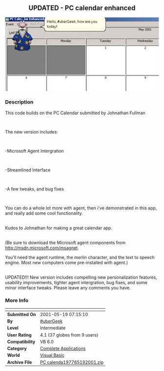 ﻿<div align="center">

## UPDATED \- PC calendar enhanced

<img src="PIC200151982809104.gif">
</div>

### Description

This code builds on the PC Calendar submitted by Johnathan Fullman

<br>

The new version includes:

<br>

-Microsoft Agent Intergration

<br>

-Streamlined Interface

<br>

-A few tweaks, and bug fixes

<br>

You can do a whole lot more with agent, then i've demonstrated in this app, and really add some cool functionality.

<br>Kudos to Johnathan for making a great calendar app.

<br>(Be sure to download the Microsoft agent components from http://msdn.microsoft.com/msagnet.

You'll need the agent runtime, the merlin character, and the text to speech engine. Most new computers come pre-installed with agent.)

<br>UPDATED!!! New version includes compelling new personalization features, usability improvements, tighter agent intergration, bug fixes, and some minor interface tweaks. Please leave any comments you have.
 
### More Info
 


<span>             |<span>
---                |---
**Submitted On**   |2001-05-19 07:15:10
**By**             |[\#uberGeek](https://github.com/Planet-Source-Code/PSCIndex/blob/master/ByAuthor/ubergeek.md)
**Level**          |Intermediate
**User Rating**    |4.1 (37 globes from 9 users)
**Compatibility**  |VB 6\.0
**Category**       |[Complete Applications](https://github.com/Planet-Source-Code/PSCIndex/blob/master/ByCategory/complete-applications__1-27.md)
**World**          |[Visual Basic](https://github.com/Planet-Source-Code/PSCIndex/blob/master/ByWorld/visual-basic.md)
**Archive File**   |[PC calenda197765192001\.zip](https://github.com/Planet-Source-Code/ubergeek-updated-pc-calendar-enhanced__1-23262/archive/master.zip)








